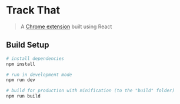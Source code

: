 # Track That

> A [Chrome extension](https://chrome.google.com/webstore/detail/track-that/lncahcemnekgnlgeenemakeddimkkfeg) built using React

## Build Setup

``` bash
# install dependencies
npm install

# run in development mode
npm run dev

# build for production with minification (to the "build" folder)
npm run build
```